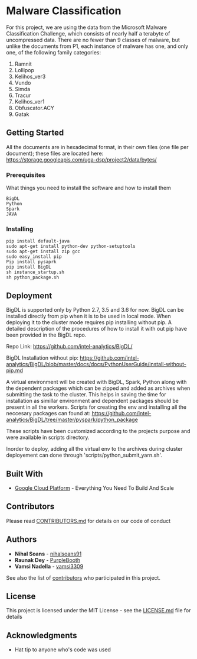 # Malware Classification

For this project, we are using the data from the Microsoft Malware Classification Challenge,
which consists of nearly half a terabyte of uncompressed data. There are no fewer
than 9 classes of malware, but unlike the documents from P1, each instance of malware
has one, and only one, of the following family categories:

1. Ramnit
2. Lollipop
3. Kelihos_ver3
4. Vundo
5. Simda
6. Tracur
7. Kelihos_ver1
8. Obfuscator.ACY
9. Gatak

## Getting Started

All the documents are in hexadecimal format, in their own files (one file per document); these files are located here:
https://storage.googleapis.com/uga-dsp/project2/data/bytes/


### Prerequisites

What things you need to install the software and how to install them
```
BigDL  
Python  
Spark  
JAVA  
```
### Installing
```
pip install default-java   
sudo apt-get install python-dev python-setuptools     
sudo apt-get install zip gcc    
sudo easy_install pip    
Pip install pysaprk    
pip install BigDL    
sh instance_startup.sh   
sh python_package.sh   
```



## Deployment

BigDL is supported only by Python 2.7, 3.5 and 3.6 for now. 
BigDL can be installed directly from pip when it is to be used in local mode. When deploying it to the cluster mode requires pip installing without pip. A detailed description of the procedures of how to install it with out pip have been provided in the BigDL repo.

Repo Link:  https://github.com/intel-analytics/BigDL/

BigDL Installation without pip: https://github.com/intel-analytics/BigDL/blob/master/docs/docs/PythonUserGuide/install-without-pip.md

A virtual environment will be created with BigDL, Spark, Python along with the dependent packages which can be zipped and added as archives when submitting the task to the cluster. This helps in saving the time for installation as simillar environment and dependent packages should be present in all the workers. Scripts for creating the env and installing all the neccesary packages can found at:
          https://github.com/intel-analytics/BigDL/tree/master/pyspark/python_package
         
These scripts have been customized according to the projects purpose and were available in scripts directory. 

Inorder to deploy, adding all the virtual env to the archives during cluster deployement can done through 'scripts/python_submit_yarn.sh'.

## Built With

* [Google Cloud Platform](https://cloud.google.com/) - Everything You Need To Build And Scale

## Contributors

Please read [CONTRIBUTORS.md](https://github.com/dsp-uga/Margaret/blob/master/CONTRIBUTORS.md) for details on our code of conduct

## Authors

* **Nihal Soans** - [nihalsoans91](https://github.com/nihalsoans91)
* **Raunak Dey**  - [PurpleBooth](https://github.com/raun1)
* **Vamsi Nadella** - [vamsi3309](https://github.com/vamsi3309)

See also the list of [contributors](https://github.com/your/project/contributors) who participated in this project.

## License

This project is licensed under the MIT License - see the [LICENSE.md](LICENSE.md) file for details

## Acknowledgments

* Hat tip to anyone who's code was used

